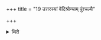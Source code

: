 +++
title = "19 उत्तरस्यां वेदिश्रोण्याम् पुंश्चल्यै"

+++

<details><summary>थिते</summary>

19. On the north-western corner of the altar they make an enclosure for the harlot and a man born in Magadha-Country.  

[^1]: See XXI.19.6.  
</details>
